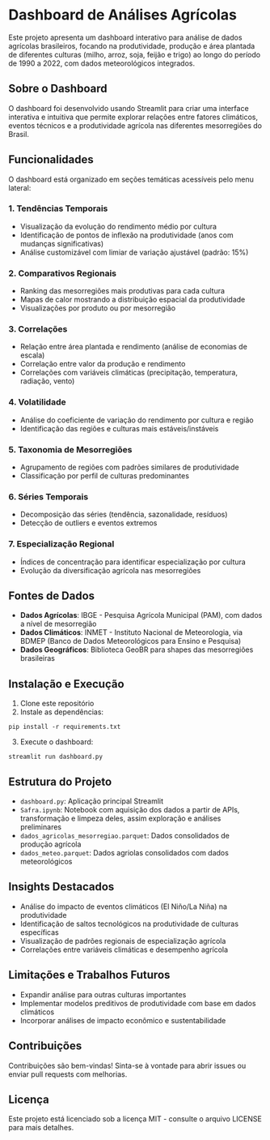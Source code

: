 # Dashboard de Análises Agrícolas

Este projeto apresenta um dashboard interativo para análise de dados agrícolas brasileiros, focando na produtividade, produção e área plantada de diferentes culturas (milho, arroz, soja, feijão e trigo) ao longo do período de 1990 a 2022, com dados meteorológicos integrados.

## Sobre o Dashboard

O dashboard foi desenvolvido usando Streamlit para criar uma interface interativa e intuitiva que permite explorar relações entre fatores climáticos, eventos técnicos e a produtividade agrícola nas diferentes mesorregiões do Brasil.

## Funcionalidades

O dashboard está organizado em seções temáticas acessíveis pelo menu lateral:

### 1. Tendências Temporais
- Visualização da evolução do rendimento médio por cultura 
- Identificação de pontos de inflexão na produtividade (anos com mudanças significativas)
- Análise customizável com limiar de variação ajustável (padrão: 15%)

### 2. Comparativos Regionais
- Ranking das mesorregiões mais produtivas para cada cultura
- Mapas de calor mostrando a distribuição espacial da produtividade
- Visualizações por produto ou por mesorregião

### 3. Correlações
- Relação entre área plantada e rendimento (análise de economias de escala)
- Correlação entre valor da produção e rendimento
- Correlações com variáveis climáticas (precipitação, temperatura, radiação, vento)

### 4. Volatilidade
- Análise do coeficiente de variação do rendimento por cultura e região
- Identificação das regiões e culturas mais estáveis/instáveis

### 5. Taxonomia de Mesorregiões
- Agrupamento de regiões com padrões similares de produtividade
- Classificação por perfil de culturas predominantes

### 6. Séries Temporais
- Decomposição das séries (tendência, sazonalidade, resíduos)
- Detecção de outliers e eventos extremos

### 7. Especialização Regional
- Índices de concentração para identificar especialização por cultura
- Evolução da diversificação agrícola nas mesorregiões

## Fontes de Dados

- **Dados Agrícolas**: IBGE - Pesquisa Agrícola Municipal (PAM), com dados a nível de mesorregião
- **Dados Climáticos**: INMET - Instituto Nacional de Meteorologia, via BDMEP (Banco de Dados Meteorológicos para Ensino e Pesquisa)
- **Dados Geográficos**: Biblioteca GeoBR para shapes das mesorregiões brasileiras

## Instalação e Execução

1. Clone este repositório
2. Instale as dependências:
```
pip install -r requirements.txt
```
3. Execute o dashboard:
```
streamlit run dashboard.py
```

## Estrutura do Projeto

- `dashboard.py`: Aplicação principal Streamlit
- `Safra.ipynb`: Notebook com aquisição dos dados a partir de APIs, transformação e limpeza deles, assim exploração e análises preliminares
- `dados_agricolas_mesorregiao.parquet`: Dados consolidados de produção agrícola
- `dados_meteo.parquet`: Dados agriolas consolidados com dados meteorológicos

## Insights Destacados

- Análise do impacto de eventos climáticos (El Niño/La Niña) na produtividade
- Identificação de saltos tecnológicos na produtividade de culturas específicas
- Visualização de padrões regionais de especialização agrícola
- Correlações entre variáveis climáticas e desempenho agrícola

## Limitações e Trabalhos Futuros

- Expandir análise para outras culturas importantes
- Implementar modelos preditivos de produtividade com base em dados climáticos
- Incorporar análises de impacto econômico e sustentabilidade

## Contribuições

Contribuições são bem-vindas! Sinta-se à vontade para abrir issues ou enviar pull requests com melhorias.

## Licença

Este projeto está licenciado sob a licença MIT - consulte o arquivo LICENSE para mais detalhes.